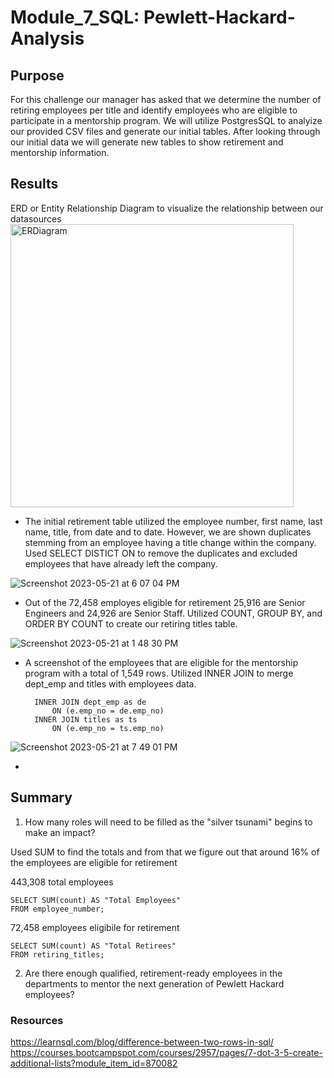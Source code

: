 # Module_7_SQL: Pewlett-Hackard-Analysis

## Purpose

For this challenge our manager has asked that we determine the number of retiring employees per title and identify employees who are eligible to participate in a mentorship program. We will utilize PostgresSQL to analyize our provided CSV files and generate our initial tables. After looking through our initial data we will generate new tables to show retirement and mentorship information.  

## Results

ERD or Entity Relationship Diagram to visualize the relationship between our datasources
<img width="453" alt="ERDiagram" src="https://github.com/Jall3n/Module_7_SQL/assets/119149740/a867329d-9e55-41c5-9245-c3ff5b24e370">

- The initial retirement table utilized the employee number, first name, last name, title, from date and to date. However, we are shown duplicates stemming from an employee having a title change within the company. Used SELECT DISTICT ON to remove the duplicates and excluded employees that have already left the company. 

![Screenshot 2023-05-21 at 6 07 04 PM](https://github.com/Jall3n/Module_7_SQL/assets/119149740/595a440e-63bd-4275-b3c7-656b737e0e2d)


- Out of the 72,458 employes eligible for retirement 25,916 are Senior Engineers and 24,926 are Senior Staff. Utilized COUNT, GROUP BY, and ORDER BY COUNT to create our retiring titles table.

![Screenshot 2023-05-21 at 1 48 30 PM](https://github.com/Jall3n/Module_7_SQL/assets/119149740/64318300-ca49-4736-aca9-833c76e2c6d9)

- A screenshot of the employees that are eligible for the mentorship program with a total of 1,549 rows. Utilized INNER JOIN to merge dept_emp and titles with employees data. 

        INNER JOIN dept_emp as de
            ON (e.emp_no = de.emp_no)
        INNER JOIN titles as ts
            ON (e.emp_no = ts.emp_no)

![Screenshot 2023-05-21 at 7 49 01 PM](https://github.com/Jall3n/Module_7_SQL/assets/119149740/fd49afba-7fb1-41cb-b0a2-3357dd898cd5)

-

## Summary

1. How many roles will need to be filled as the "silver tsunami" begins to make an impact?

Used SUM to find the totals and from that we figure out that around 16% of the employees are eligible for retirement

443,308 total employees

    SELECT SUM(count) AS "Total Employees"
    FROM employee_number;

72,458 employees eligibile for retirement

    SELECT SUM(count) AS "Total Retirees"
    FROM retiring_titles;

2. Are there enough qualified, retirement-ready employees in the departments to mentor the next generation of Pewlett Hackard employees?


### Resources
https://learnsql.com/blog/difference-between-two-rows-in-sql/
https://courses.bootcampspot.com/courses/2957/pages/7-dot-3-5-create-additional-lists?module_item_id=870082
